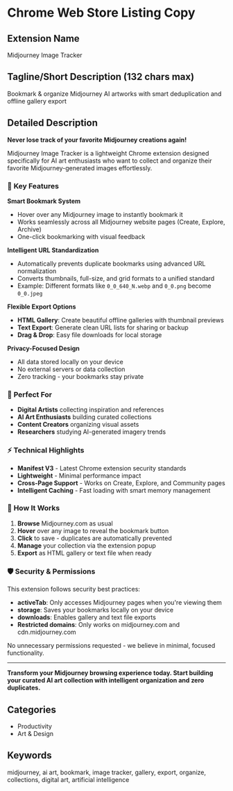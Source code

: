 # Chrome Web Store Listing Copy

## Extension Name
Midjourney Image Tracker

## Tagline/Short Description (132 chars max)
Bookmark & organize Midjourney AI artworks with smart deduplication and offline gallery export

## Detailed Description

**Never lose track of your favorite Midjourney creations again!**

Midjourney Image Tracker is a lightweight Chrome extension designed specifically for AI art enthusiasts who want to collect and organize their favorite Midjourney-generated images effortlessly.

### 🔖 **Key Features**

**Smart Bookmark System**
- Hover over any Midjourney image to instantly bookmark it
- Works seamlessly across all Midjourney website pages (Create, Explore, Archive)
- One-click bookmarking with visual feedback

**Intelligent URL Standardization**
- Automatically prevents duplicate bookmarks using advanced URL normalization
- Converts thumbnails, full-size, and grid formats to a unified standard
- Example: Different formats like `0_0_640_N.webp` and `0_0.png` become `0_0.jpeg`

**Flexible Export Options**
- **HTML Gallery**: Create beautiful offline galleries with thumbnail previews
- **Text Export**: Generate clean URL lists for sharing or backup
- **Drag & Drop**: Easy file downloads for local storage

**Privacy-Focused Design**
- All data stored locally on your device
- No external servers or data collection
- Zero tracking - your bookmarks stay private

### 🎯 **Perfect For**

- **Digital Artists** collecting inspiration and references
- **AI Art Enthusiasts** building curated collections  
- **Content Creators** organizing visual assets
- **Researchers** studying AI-generated imagery trends

### ⚡ **Technical Highlights**

- **Manifest V3** - Latest Chrome extension security standards
- **Lightweight** - Minimal performance impact
- **Cross-Page Support** - Works on Create, Explore, and Community pages
- **Intelligent Caching** - Fast loading with smart memory management

### 🚀 **How It Works**

1. **Browse** Midjourney.com as usual
2. **Hover** over any image to reveal the bookmark button
3. **Click** to save - duplicates are automatically prevented
4. **Manage** your collection via the extension popup
5. **Export** as HTML gallery or text file when ready

### 🛡️ **Security & Permissions**

This extension follows security best practices:
- **activeTab**: Only accesses Midjourney pages when you're viewing them
- **storage**: Saves your bookmarks locally on your device
- **downloads**: Enables gallery and text file exports
- **Restricted domains**: Only works on midjourney.com and cdn.midjourney.com

No unnecessary permissions requested - we believe in minimal, focused functionality.

---

**Transform your Midjourney browsing experience today. Start building your curated AI art collection with intelligent organization and zero duplicates.**

## Categories
- Productivity
- Art & Design

## Keywords
midjourney, ai art, bookmark, image tracker, gallery, export, organize, collections, digital art, artificial intelligence